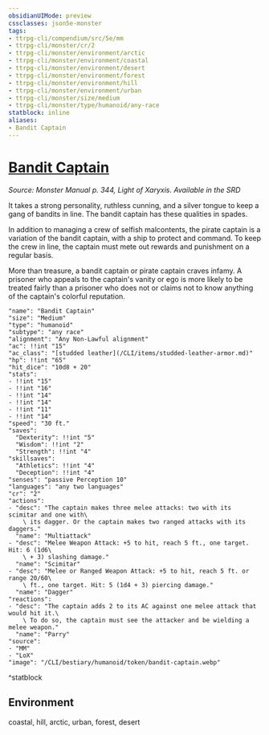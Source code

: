 ```yaml
---
obsidianUIMode: preview
cssclasses: json5e-monster
tags:
- ttrpg-cli/compendium/src/5e/mm
- ttrpg-cli/monster/cr/2
- ttrpg-cli/monster/environment/arctic
- ttrpg-cli/monster/environment/coastal
- ttrpg-cli/monster/environment/desert
- ttrpg-cli/monster/environment/forest
- ttrpg-cli/monster/environment/hill
- ttrpg-cli/monster/environment/urban
- ttrpg-cli/monster/size/medium
- ttrpg-cli/monster/type/humanoid/any-race
statblock: inline
aliases:
- Bandit Captain
---
```

# [Bandit Captain](CLI/bestiary/humanoid/bandit-captain.md)
*Source: Monster Manual p. 344, Light of Xaryxis. Available in the <span title='Systems Reference Document (5.1)'>SRD</span>*  

It takes a strong personality, ruthless cunning, and a silver tongue to keep a gang of bandits in line. The bandit captain has these qualities in spades.

In addition to managing a crew of selfish malcontents, the pirate captain is a variation of the bandit captain, with a ship to protect and command. To keep the crew in line, the captain must mete out rewards and punishment on a regular basis.

More than treasure, a bandit captain or pirate captain craves infamy. A prisoner who appeals to the captain's vanity or ego is more likely to be treated fairly than a prisoner who does not or claims not to know anything of the captain's colorful reputation.

```statblock
"name": "Bandit Captain"
"size": "Medium"
"type": "humanoid"
"subtype": "any race"
"alignment": "Any Non-Lawful alignment"
"ac": !!int "15"
"ac_class": "[studded leather](/CLI/items/studded-leather-armor.md)"
"hp": !!int "65"
"hit_dice": "10d8 + 20"
"stats":
- !!int "15"
- !!int "16"
- !!int "14"
- !!int "14"
- !!int "11"
- !!int "14"
"speed": "30 ft."
"saves":
  "Dexterity": !!int "5"
  "Wisdom": !!int "2"
  "Strength": !!int "4"
"skillsaves":
  "Athletics": !!int "4"
  "Deception": !!int "4"
"senses": "passive Perception 10"
"languages": "any two languages"
"cr": "2"
"actions":
- "desc": "The captain makes three melee attacks: two with its scimitar and one with\
    \ its dagger. Or the captain makes two ranged attacks with its daggers."
  "name": "Multiattack"
- "desc": "Melee Weapon Attack: +5 to hit, reach 5 ft., one target. Hit: 6 (1d6\
    \ + 3) slashing damage."
  "name": "Scimitar"
- "desc": "Melee or Ranged Weapon Attack: +5 to hit, reach 5 ft. or range 20/60\
    \ ft., one target. Hit: 5 (1d4 + 3) piercing damage."
  "name": "Dagger"
"reactions":
- "desc": "The captain adds 2 to its AC against one melee attack that would hit it.\
    \ To do so, the captain must see the attacker and be wielding a melee weapon."
  "name": "Parry"
"source":
- "MM"
- "LoX"
"image": "/CLI/bestiary/humanoid/token/bandit-captain.webp"
```
^statblock

## Environment

coastal, hill, arctic, urban, forest, desert